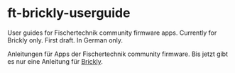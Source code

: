 # ft-brickly-userguide
User guides for Fischertechnik community firmware apps.
Currently for Brickly only. First draft. In German only.    

Anleitungen für Apps der Fischertechnik community firmware. Bis jetzt gibt es nur eine Anleitung für [Brickly](de/brickly/index.md). 
